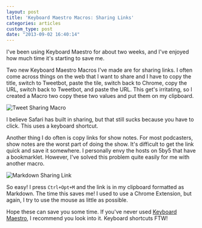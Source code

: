 ```yaml
---
layout: post
title: 'Keyboard Maestro Macros: Sharing Links'
categories: articles
custom_type: post
date: "2013-09-02 16:40:14"
---
```

I've been using Keyboard Maestro for about two weeks, and I've enjoyed how much time it's starting to save me.

Two new Keyboard Maestro Macros I've made are for sharing links. I often come across things on the web that I want to share and I have to copy the title, switch to Tweetbot, paste the tile, switch back to Chrome, copy the URL, switch back to Tweetbot, and paste the URL. This get's irritating, so I created a Macro two copy these two values and put them on my clipboard.

![Tweet Sharing Macro](/uploads/2013/09/macro-1.png)

I believe Safari has built in sharing, but that still sucks because you have to click. This uses a keyboard shortcut.

Another thing I do often is copy links for show notes. For most podcasters, show notes are the worst part of doing the show. It's difficult to get the link quick and save it somewhere. I personally envy the hosts on 5by5 that have a bookmarklet. However, I've solved this problem quite easily for me with another macro.

![Markdown Sharing Link](/uploads/2013/09/macro-2.png)

So easy! I press `Ctrl+Opt+M` and the link is in my clipboard formatted as Markdown. The time this saves me! I used to use a Chrome Extension, but again, I try to use the mouse as little as possible.

Hope these can save you some time. If you've never used [Keyboard Maestro](http://www.keyboardmaestro.com/main/), I recommend you look into it. Keyboard shortcuts FTW!

